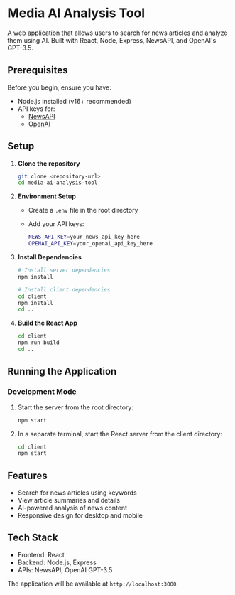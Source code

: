 # Media AI Analysis Tool

A web application that allows users to search for news articles and analyze them using AI. Built with React, Node, Express, NewsAPI, and OpenAI's GPT-3.5.

## Prerequisites

Before you begin, ensure you have:
- Node.js installed (v16+ recommended)
- API keys for:
  - [NewsAPI](https://newsapi.org/)
  - [OpenAI](https://platform.openai.com/)

## Setup

1. **Clone the repository**

   ```bash
   git clone <repository-url>
   cd media-ai-analysis-tool
   ```

2. **Environment Setup**
   - Create a `.env` file in the root directory
   - Add your API keys:

     ```bash
     NEWS_API_KEY=your_news_api_key_here
     OPENAI_API_KEY=your_openai_api_key_here
     ```

3. **Install Dependencies**

   ```bash
   # Install server dependencies
   npm install

   # Install client dependencies
   cd client
   npm install
   cd ..
   ```

4. **Build the React App**

   ```bash
   cd client
   npm run build
   cd ..
   ```

## Running the Application

### Development Mode
1. Start the server from the root directory:

   ```bash
   npm start
   ```

2. In a separate terminal, start the React server from the client directory:

   ```bash
   cd client
   npm start
   ```

## Features
- Search for news articles using keywords
- View article summaries and details
- AI-powered analysis of news content
- Responsive design for desktop and mobile

## Tech Stack
- Frontend: React
- Backend: Node.js, Express
- APIs: NewsAPI, OpenAI GPT-3.5

The application will be available at `http://localhost:3000`
